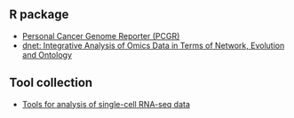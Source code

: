 
## R package

+ [Personal Cancer Genome Reporter (PCGR)](https://github.com/sigven/pcgr)
+ [dnet: Integrative Analysis of Omics Data in Terms of Network, Evolution and Ontology](https://cran.r-project.org/web/packages/dnet/index.html)


## Tool collection

+ [Tools for analysis of single-cell RNA-seq data](https://www.scrna-tools.org/)